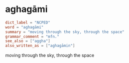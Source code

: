 # aghagāmi

``` toml
dict_label = "NCPED"
word = "aghagāmi"
summary = "moving through the sky, through the space"
grammar_comment = "mfn."
see_also = ["aggha"]
also_written_as = ["aghagāmin"]
```

moving through the sky, through the space


